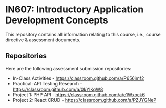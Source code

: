 # IN607: Introductory Application Development Concepts

This repository contains all information relating to this course, i.e., course directive & assessment documents.

## Repositories
Here are the following assessment submission repositories:

* In-Class Activities - https://classroom.github.com/a/P656imf2
* Practical: API Testing Research - https://classroom.github.com/a/0kYlKqW8
* Project 1: PHP API - https://classroom.github.com/a/c1Wxock6
* Project 2: React CRUD - https://classroom.github.com/a/PZJYGNeP
